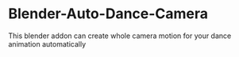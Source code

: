 # Blender-Auto-Dance-Camera
This blender addon can create whole camera motion for your dance animation automatically
